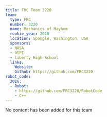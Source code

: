 ```yaml
---
title: FRC Team 3220
team:
  type: FRC
  number: 3220
  name: Mechanics of Mayhem
  rookie_year: 2010
  location: Spangle, Washington, USA
  sponsors:
  - NASA
  - OSPI
  - Liberty High School
  links:
    Website: 
    Github: https://github.com/FRC3220
robot_code:
  2016:
  - Robot:
    - https://github.com/FRC3220/RobotCode
    - C++
---
```


No content has been added for this team